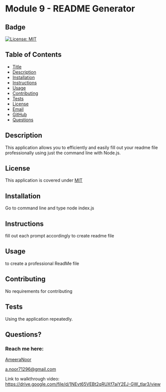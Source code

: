 # Module 9 - README Generator
## Badge
[![License: MIT](https://img.shields.io/badge/License-MIT-yellow.svg)](https://opensource.org/licenses/MIT)

## Table of Contents 
 * [Title](#Title)
 * [Description](#Description)
 * [Installation](#Installation)
 * [Instructions](#Instructions)
 * [Usage](#Usage)
 * [Contributing](#Contributing)
 * [Tests](#Tests)
 * [License](#License)
 * [Email](#Email)
 * [GitHub](#GitHub)
 * [Questions](#Questions)

## Description 
 This application allows you to efficiently and easily fill out your readme file professionally using just the command line with Node.js.

## License 
This application is covered under [MIT](https://opensource.org/licenses/MIT)

## Installation 
 Go to command line and type node index.js

## Instructions 
 fill out each prompt accordingly to create readme file

## Usage 
 to create a professional ReadMe file

## Contributing 
 No requirements for contributing

## Tests 
 Using the application repeatedly.

## Questions?
### Reach me here:
[AmeeraNoor](https://github.com/AmeeraNoor)

a.noor71296@gmail.com

Link to walkthrough video: https://drive.google.com/file/d/1NEvt65VEBt2qRUXf7aiY2EJ-GW_tIar3/view
  
